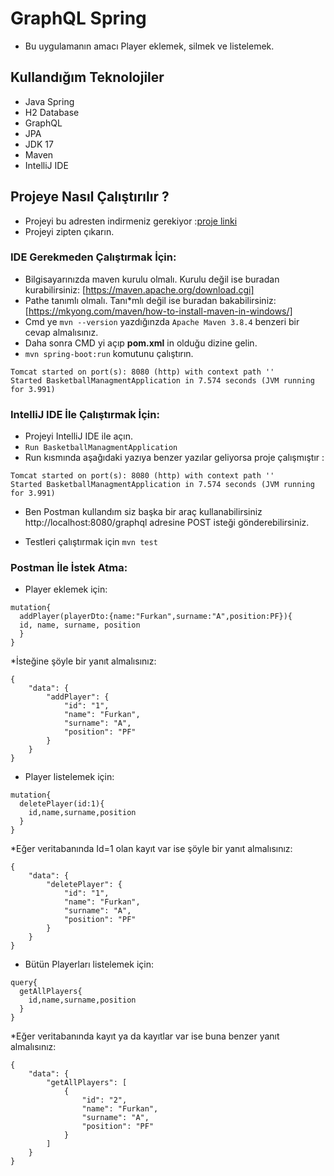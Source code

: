 # GraphQL Spring
* Bu uygulamanın amacı Player eklemek, silmek ve listelemek.

## Kullandığım Teknolojiler
* Java Spring
* H2 Database
* GraphQL
* JPA
* JDK 17
* Maven
* IntelliJ IDE

## Projeye Nasıl Çalıştırılır ?
* Projeyi bu adresten indirmeniz gerekiyor :[proje linki](https://github.com/Furkan-Ahmet-Ozdemir/basketball_managment)
* Projeyi zipten çıkarın.

### IDE Gerekmeden Çalıştırmak İçin:
* Bilgisayarınızda maven kurulu olmalı. Kurulu değil ise buradan kurabilirsiniz: [https://maven.apache.org/download.cgi]
* Pathe tanımlı olmalı. Tanı*mlı değil ise buradan bakabilirsiniz: [https://mkyong.com/maven/how-to-install-maven-in-windows/]
* Cmd ye ```mvn --version``` yazdığınzda ``` Apache Maven 3.8.4 ``` benzeri bir cevap almalısınız.
* Daha sonra CMD yi açıp **pom.xml**  in olduğu dizine gelin.
* ```mvn spring-boot:run``` komutunu çalıştırın.

```
Tomcat started on port(s): 8080 (http) with context path ''  
Started BasketballManagmentApplication in 7.574 seconds (JVM running for 3.991)
```

### IntelliJ IDE İle Çalıştırmak İçin:
* Projeyi IntelliJ IDE ile açın.
* ```Run BasketballManagmentApplication```
* Run kısmında aşağıdaki yazıya benzer yazılar geliyorsa proje çalışmıştır :
```
Tomcat started on port(s): 8080 (http) with context path ''  
Started BasketballManagmentApplication in 7.574 seconds (JVM running for 3.991)
```
* Ben Postman kullandım siz başka bir araç kullanabilirsiniz http://localhost:8080/graphql adresine POST isteği gönderebilirsiniz.

* Testleri çalıştırmak için ```mvn test```
###  Postman İle İstek Atma:
* Player eklemek için:
```
mutation{
  addPlayer(playerDto:{name:"Furkan",surname:"A",position:PF}){
  id, name, surname, position
  }
}
```
*İsteğine şöyle bir yanıt almalısınız:
```
{
    "data": {
        "addPlayer": {
            "id": "1",
            "name": "Furkan",
            "surname": "A",
            "position": "PF"
        }
    }
}
```
* Player listelemek için:
```
mutation{
  deletePlayer(id:1){
    id,name,surname,position
  }
}
```
*Eğer veritabanında Id=1 olan kayıt var ise şöyle bir yanıt almalısınız:
```
{
    "data": {
        "deletePlayer": {
            "id": "1",
            "name": "Furkan",
            "surname": "A",
            "position": "PF"
        }
    }
}
```
* Bütün Playerları listelemek için:
```
query{
  getAllPlayers{
    id,name,surname,position
  }
}
```
*Eğer veritabanında kayıt ya da kayıtlar var ise buna benzer yanıt almalısınız:
```
{
    "data": {
        "getAllPlayers": [
            {
                "id": "2",
                "name": "Furkan",
                "surname": "A",
                "position": "PF"
            }
        ]
    }
}
```
